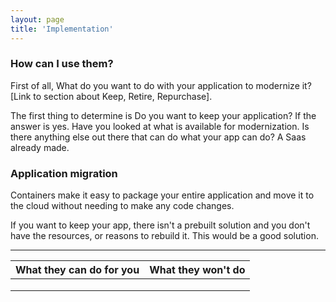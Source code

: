 ```yaml
---
layout: page
title: 'Implementation'
---
```


### How can I use them? 

First of all, What do you want to do with your application to modernize it? [Link to section about Keep, Retire, Repurchase]. 

The first thing to determine is Do you want to keep your application? If the answer is yes. Have you looked at what is available for modernization. Is there anything else out there that can do what your app can do? A Saas already made.

### Application migration

Containers make it easy to package your entire application and move it to the cloud without needing to make any code changes. 

If you want to keep your app, there isn't a prebuilt solution and you don't have the resources, or reasons to rebuild it. This would be a good solution.  

- - - 

|  What they can do for you  | What they won't do         |
| -------------------------- | -------------------------- |
|                            |                            |
|                            |                            |
|                            |                            |